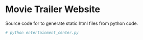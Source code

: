 # Movie Trailer Website
Source code for to generate static html files from python code.


```python
# python entertainment_center.py
```
